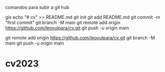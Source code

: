 comandos para subir a git hub

gis
echo "# cv" >> README.md
git init
git add README.md
git commit -m "first commit"
git branch -M main
git remote add origin https://github.com/leovulpara/cv.git
git push -u origin main



git remote add origin https://github.com/leovulpara/cv.git
git branch -M main
git push -u origin main
# cv2023
